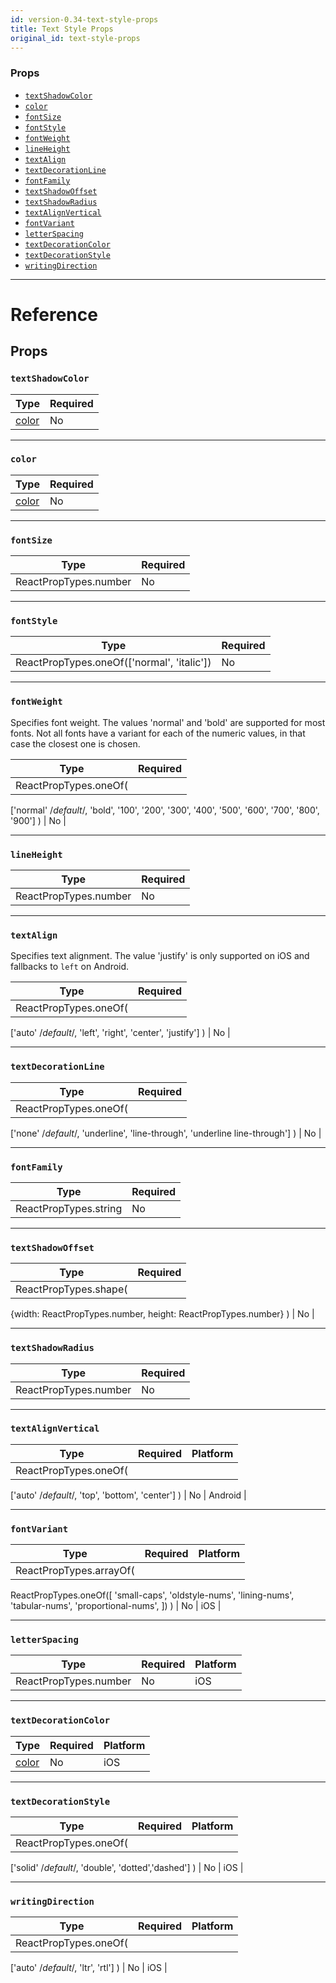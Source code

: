```yaml
---
id: version-0.34-text-style-props
title: Text Style Props
original_id: text-style-props
---
```

### Props

- [`textShadowColor`](text-style-props.md#textshadowcolor)
- [`color`](text-style-props.md#color)
- [`fontSize`](text-style-props.md#fontsize)
- [`fontStyle`](text-style-props.md#fontstyle)
- [`fontWeight`](text-style-props.md#fontweight)
- [`lineHeight`](text-style-props.md#lineheight)
- [`textAlign`](text-style-props.md#textalign)
- [`textDecorationLine`](text-style-props.md#textdecorationline)
- [`fontFamily`](text-style-props.md#fontfamily)
- [`textShadowOffset`](text-style-props.md#textshadowoffset)
- [`textShadowRadius`](text-style-props.md#textshadowradius)
- [`textAlignVertical`](text-style-props.md#textalignvertical)
- [`fontVariant`](text-style-props.md#fontvariant)
- [`letterSpacing`](text-style-props.md#letterspacing)
- [`textDecorationColor`](text-style-props.md#textdecorationcolor)
- [`textDecorationStyle`](text-style-props.md#textdecorationstyle)
- [`writingDirection`](text-style-props.md#writingdirection)






---

# Reference

## Props

### `textShadowColor`



| Type | Required |
| - | - |
| [color](colors.md) | No |




---

### `color`



| Type | Required |
| - | - |
| [color](colors.md) | No |




---

### `fontSize`



| Type | Required |
| - | - |
| ReactPropTypes.number | No |




---

### `fontStyle`



| Type | Required |
| - | - |
| ReactPropTypes.oneOf(['normal', 'italic']) | No |




---

### `fontWeight`

Specifies font weight. The values 'normal' and 'bold' are supported for
most fonts. Not all fonts have a variant for each of the numeric values,
in that case the closest one is chosen.

| Type | Required |
| - | - |
| ReactPropTypes.oneOf(
  ['normal' /*default*/, 'bold',
   '100', '200', '300', '400', '500', '600', '700', '800', '900']
) | No |




---

### `lineHeight`



| Type | Required |
| - | - |
| ReactPropTypes.number | No |




---

### `textAlign`

Specifies text alignment. The value 'justify' is only supported on iOS and
fallbacks to `left` on Android.

| Type | Required |
| - | - |
| ReactPropTypes.oneOf(
  ['auto' /*default*/, 'left', 'right', 'center', 'justify']
) | No |




---

### `textDecorationLine`



| Type | Required |
| - | - |
| ReactPropTypes.oneOf(
  ['none' /*default*/, 'underline', 'line-through', 'underline line-through']
) | No |




---

### `fontFamily`



| Type | Required |
| - | - |
| ReactPropTypes.string | No |




---

### `textShadowOffset`



| Type | Required |
| - | - |
| ReactPropTypes.shape(
  {width: ReactPropTypes.number, height: ReactPropTypes.number}
) | No |




---

### `textShadowRadius`



| Type | Required |
| - | - |
| ReactPropTypes.number | No |




---

### `textAlignVertical`



| Type | Required | Platform |
| - | - | - |
| ReactPropTypes.oneOf(
  ['auto' /*default*/, 'top', 'bottom', 'center']
) | No | Android  |




---

### `fontVariant`



| Type | Required | Platform |
| - | - | - |
| ReactPropTypes.arrayOf(
  ReactPropTypes.oneOf([
    'small-caps',
    'oldstyle-nums',
    'lining-nums',
    'tabular-nums',
    'proportional-nums',
  ])
) | No | iOS  |




---

### `letterSpacing`



| Type | Required | Platform |
| - | - | - |
| ReactPropTypes.number | No | iOS  |




---

### `textDecorationColor`



| Type | Required | Platform |
| - | - | - |
| [color](colors.md) | No | iOS  |




---

### `textDecorationStyle`



| Type | Required | Platform |
| - | - | - |
| ReactPropTypes.oneOf(
  ['solid' /*default*/, 'double', 'dotted','dashed']
) | No | iOS  |




---

### `writingDirection`



| Type | Required | Platform |
| - | - | - |
| ReactPropTypes.oneOf(
  ['auto' /*default*/, 'ltr', 'rtl']
) | No | iOS  |






